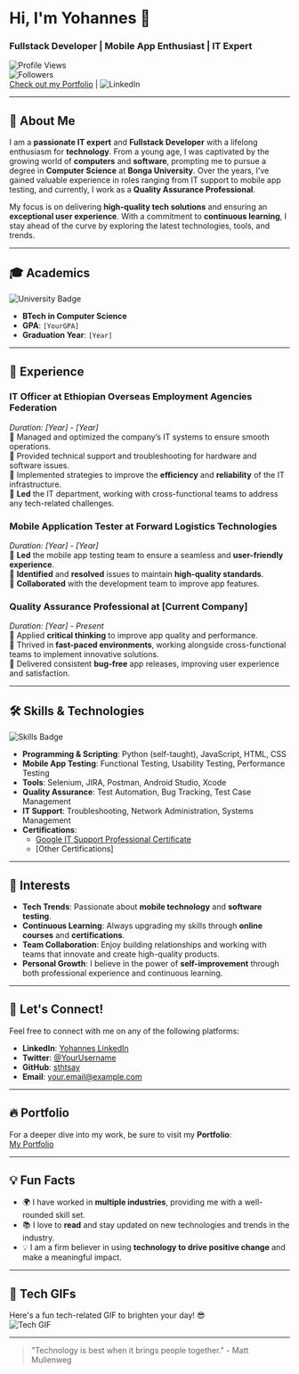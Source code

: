 # Hi, I'm **Yohannes** 👋  
### Fullstack Developer | Mobile App Enthusiast | IT Expert  

![Profile Views](https://komarev.com/ghpvc/?username=sthtsay&color=dc143c&style=for-the-badge)  
![Followers](https://img.shields.io/github/followers/sthtsay?style=social)  
[Check out my Portfolio](https://[your-portfolio-link]) | ![LinkedIn](https://img.shields.io/badge/LinkedIn-0077B5?style=for-the-badge&logo=linkedin&logoColor=white)

---

## 🚀 About Me

I am a **passionate IT expert** and **Fullstack Developer** with a lifelong enthusiasm for **technology**. From a young age, I was captivated by the growing world of **computers** and **software**, prompting me to pursue a degree in **Computer Science** at **Bonga University**. Over the years, I’ve gained valuable experience in roles ranging from IT support to mobile app testing, and currently, I work as a **Quality Assurance Professional**.

My focus is on delivering **high-quality tech solutions** and ensuring an **exceptional user experience**. With a commitment to **continuous learning**, I stay ahead of the curve by exploring the latest technologies, tools, and trends.

---

## 🎓 Academics

![University Badge](https://img.shields.io/badge/University-Bonga_University-1877F2?style=for-the-badge)  
- **BTech in Computer Science**  
- **GPA**: `[YourGPA]`  
- **Graduation Year**: `[Year]`

---

## 💼 Experience

### **IT Officer** at **Ethiopian Overseas Employment Agencies Federation**  
*Duration: [Year] - [Year]*  
🔹 Managed and optimized the company’s IT systems to ensure smooth operations.  
🔹 Provided technical support and troubleshooting for hardware and software issues.  
🔹 Implemented strategies to improve the **efficiency** and **reliability** of the IT infrastructure.  
🔹 **Led** the IT department, working with cross-functional teams to address any tech-related challenges.

### **Mobile Application Tester** at **Forward Logistics Technologies**  
*Duration: [Year] - [Year]*  
🔹 **Led** the mobile app testing team to ensure a seamless and **user-friendly experience**.  
🔹 **Identified** and **resolved** issues to maintain **high-quality standards**.  
🔹 **Collaborated** with the development team to improve app features.

### **Quality Assurance Professional** at **[Current Company]**  
*Duration: [Year] - Present*  
🔹 Applied **critical thinking** to improve app quality and performance.  
🔹 Thrived in **fast-paced environments**, working alongside cross-functional teams to implement innovative solutions.  
🔹 Delivered consistent **bug-free** app releases, improving user experience and satisfaction.

---

## 🛠 Skills & Technologies

![Skills Badge](https://img.shields.io/badge/Skills-IT%20Support%20%7C%20Mobile%20App%20Testing%20%7C%20QA-blueviolet?style=for-the-badge)

- **Programming & Scripting**: Python (self-taught), JavaScript, HTML, CSS  
- **Mobile App Testing**: Functional Testing, Usability Testing, Performance Testing  
- **Tools**: Selenium, JIRA, Postman, Android Studio, Xcode  
- **Quality Assurance**: Test Automation, Bug Tracking, Test Case Management  
- **IT Support**: Troubleshooting, Network Administration, Systems Management  
- **Certifications**: 
  - [Google IT Support Professional Certificate](https://www.coursera.org/professional-certificates/google-it-support)  
  - [Other Certifications]

---

## 🌱 Interests

- **Tech Trends**: Passionate about **mobile technology** and **software testing**.  
- **Continuous Learning**: Always upgrading my skills through **online courses** and **certifications**.  
- **Team Collaboration**: Enjoy building relationships and working with teams that innovate and create high-quality products.  
- **Personal Growth**: I believe in the power of **self-improvement** through both professional experience and continuous learning.

---

## 🔗 Let's Connect!

Feel free to connect with me on any of the following platforms:

- **LinkedIn**: [Yohannes LinkedIn](https://www.linkedin.com/in/[Your-LinkedIn-Username])  
- **Twitter**: [@YourUsername](https://twitter.com/[Your-Twitter-Username])  
- **GitHub**: [sthtsay](https://github.com/sthtsay)  
- **Email**: [your.email@example.com](mailto:your.email@example.com)  

---

## 🔥 Portfolio

For a deeper dive into my work, be sure to visit my **Portfolio**:  
[My Portfolio](https://[your-portfolio-link])

---

## 💡 Fun Facts

- 🌍 I have worked in **multiple industries**, providing me with a well-rounded skill set.  
- 📚 I love to **read** and stay updated on new technologies and trends in the industry.  
- 💡 I am a firm believer in using **technology to drive positive change** and make a meaningful impact.

---

## 🌟 Tech GIFs

Here's a fun tech-related GIF to brighten your day! 😎  
![Tech GIF](https://media4.giphy.com/media/11KzOet1ElBDz2/giphy.gif?cid=6c09b952ufa3xxbbm0mpuadm2zaik3wjp4m9luz2ly0lyz8d&ep=v1_internal_gif_by_id&rid=giphy.gif&ct=g)

---

> "Technology is best when it brings people together." - Matt Mullenweg
